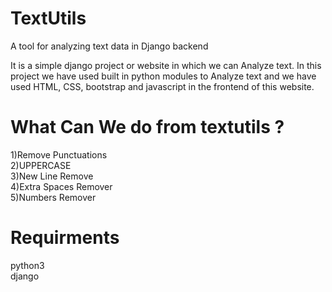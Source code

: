 # TextUtils
A tool for analyzing text data in Django backend

It is a simple django project or website in which we can Analyze text.
In this project we have used built in python modules to Analyze text and we have used HTML, CSS, bootstrap and javascript in the frontend of this website.

<h1>What Can We do from textutils ?</h1>
1)Remove Punctuations<br>
2)UPPERCASE<br>
3)New Line Remove<br>
4)Extra Spaces Remover<br>
5)Numbers Remover

<h1>Requirments</h1>
python3<br>
django<br>

